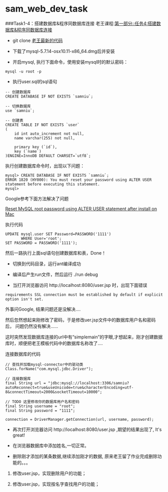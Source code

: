 # sam_web_dev_task

###Task1-4：搭建数据库&程序同数据库连接
  老王课程:[第一部分::任务4:搭建数据库&程序同数据库连接](http://mp.weixin.qq.com/s?__biz=MzA3MDExNzcyNA==&mid=2650392259&idx=1&sn=ac4e468976a5099ab11ee40ecc78e04e&scene=0#rd)

* git clone [老王最新的代码](https://github.com/simplemain/web-dev_task1-4_db-connect)
* 下载了mysql-5.7.14-osx10.11-x86_64.dmg后并安装

* 开启mysql, 执行下面命令，使用安装mysql时的默认密码：

```
mysql -u root -p
```

* 执行user.sql的sql语句

```
-- 创建数据库
CREATE DATABASE IF NOT EXISTS `samniu`;

-- 切换数据库
use `samniu`;

-- 创建表
CREATE TABLE IF NOT EXISTS `user`
(
	id int auto_increment not null,
	name varchar(255) not null,
	
	primary key (`id`),
	key (`name`)
)ENGINE=InnoDB DEFAULT CHARSET=`utf8`;
```

执行创建数据库命令时，出现以下问题：

```
mysql> CREATE DATABASE IF NOT EXISTS `samniu`;
ERROR 1820 (HY000): You must reset your password using ALTER USER statement before executing this statement.
mysql> 
```

Google参考下面方法解决了问题 

[Reset MySQL root password using ALTER USER statement after install on Mac](http://stackoverflow.com/questions/33467337/reset-mysql-root-password-using-alter-user-statement-after-install-on-mac)

执行代码

```
UPDATE mysql.user SET Password=PASSWORD('1111') 
       WHERE User='root'; 
SET PASSWORD = PASSWORD('1111');
```
然后一路执行上面sql语句创建数据库和表，Done！

* 切换到代码目录，运行ant编译成功
* 编译后产生run文件，然后运行 ./run debug

* 当打开浏览器访问 http://localhost:8080/user.jsp 时，出现下面错误

```
requirements SSL connection must be established by default if explicit option isn't set.
```

外事问Google, 结果问题还是没解决....

然后忽然想起来刚修改了密码，于是修改uer.jsp文件中的数据库用户名和密码后， 问题仍然没有解决......

这时突然发现数据库连接的url中有“simplemain”的字眼,才想起来，刚才创建数据库时，顺便把老王模板代码中的数据库名称改了....

连接数据库的代码

```
// 查找并加载mysql-connector中的驱动类
Class.forName("com.mysql.jdbc.Driver");

// 连接数据库
final String url = "jdbc:mysql://localhost:3306/samniu?autoReconnect=true&useUnicode=true&characterEncoding=utf-8&connectTimeout=2000&socketTimeout=10000";
	
// TODO 这里修改你的数据库用户名和密码
final String username = "root"; 
final String password = "1111";

connection = DriverManager.getConnection(url, username, password);
```

* 再次打开浏览器访问 http://localhost:8080/user.jsp ,期望的结果出现了, It's great!

* 在浏览器数据库中添加姓名,一切正常。
* 删除刚才添加的某条数据,继续添加刚才的数据, 原来老王留了作业完成删除功能的。。。

1. 修改user.jsp，实现删除用户的功能；
 
2. 修改user.jsp，实现按名字查找用户的功能；



